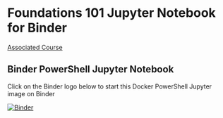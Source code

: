 # Foundations 101 Jupyter Notebook for Binder

[Associated Course](https://www.cybersecuritycoding.com/courses/foundations101)

## Binder PowerShell Jupyter Notebook
Click on the Binder logo below to start this Docker PowerShell Jupyter image on Binder 

[![Binder](https://mybinder.org/badge_logo.svg)](https://mybinder.org/v2/gh/cybersecuritycoding/foundations101/HEAD)

